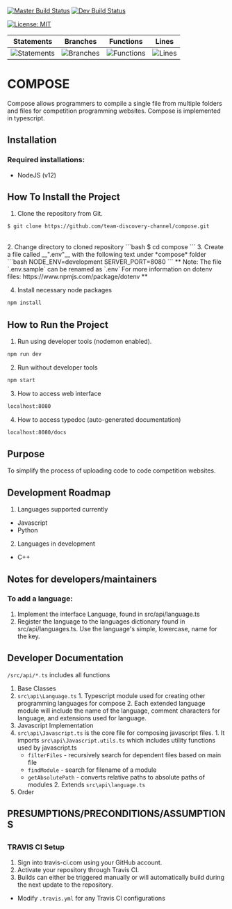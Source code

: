 [![Master Build Status](https://travis-ci.org/team-discovery-channel/compose.svg?branch=master)](https://travis-ci.org/team-discovery-channel/compose)
[![Dev Build Status](https://travis-ci.org/team-discovery-channel/compose.svg?branch=develop)](https://travis-ci.org/team-discovery-channel/compose)

[![License: MIT](https://img.shields.io/badge/License-MIT-yellow.svg)](https://opensource.org/licenses/MIT)

| Statements | Branches | Functions | Lines |
| -----------|----------|-----------|-------|
| ![Statements](https://img.shields.io/badge/Coverage-99.15%25-brightgreen.svg ) | ![Branches](https://img.shields.io/badge/Coverage-96.61%25-brightgreen.svg ) | ![Functions](https://img.shields.io/badge/Coverage-100%25-brightgreen.svg ) | ![Lines](https://img.shields.io/badge/Coverage-99.15%25-brightgreen.svg ) |

# COMPOSE

Compose allows programmers to compile a single file from multiple folders and files for competition programming websites. Compose is implemented in typescript.

## Installation
### Required installations:
* NodeJS (v12)

## How To Install the Project
1. Clone the repository from Git.
```bash
$ git clone https://github.com/team-discovery-channel/compose.git
```
<br/>
2. Change directory to cloned repository
```bash
$ cd compose
```
3.  Create a file called __".env"__ with the following text under *compose* folder
```bash
 NODE_ENV=development
 SERVER_PORT=8080
```
**  Note: The file `.env.sample` can be renamed as `.env`
For more information on dotenv files: https://www.npmjs.com/package/dotenv **

4. Install necessary node packages
```bash
npm install
```

## How to Run the Project
1. Run using developer tools (nodemon enabled).
```bash
npm run dev
```
2. Run without developer tools
```bash
npm start
```
3. How to access web interface
```bash
localhost:8080
```
4. How to access typedoc (auto-generated documentation)
```bash
localhost:8080/docs
```

## Purpose
To simplify the process of uploading code to code competition websites.

## Development Roadmap
1. Languages supported currently
  * Javascript
  * Python
2. Languages in development
  * C++

## Notes for developers/maintainers
### To add a language:
1. Implement the interface Language, found in src/api/language.ts
2. Register the language to the languages dictionary found in src/api/languages.ts. Use the language's simple, lowercase, name for the key.

## Developer Documentation
`/src/api/*.ts` includes all functions
1. Base Classes
  1. `src\api\Language.ts`
    1. Typescript module used for creating other programming languages for compose
    2. Each extended language module will include the name of the language, comment characters for language, and extensions used for language.
1. Javascript Implementation
  1. `src\api\Javascript.ts` is the core file for composing javascript files.
    1. It imports `src\api\Javascript.utils.ts` which includes utility functions used by javascript.ts
        * `filterFiles` - recursively search for dependent files based on main file
        * `findModule` -  search for filename of a module
        * `getAbsolutePath` - converts relative paths to absolute paths of modules
    2. Extends `src\api\language.ts`
  2. Order

## PRESUMPTIONS/PRECONDITIONS/ASSUMPTIONS
##


### TRAVIS CI Setup
1. Sign into travis-ci.com using your GitHub account.
2. Activate your repository through Travis CI.
3. Builds can either be triggered manually or will automatically build during the next update to the repository.
* Modify `.travis.yml` for any Travis CI configurations
